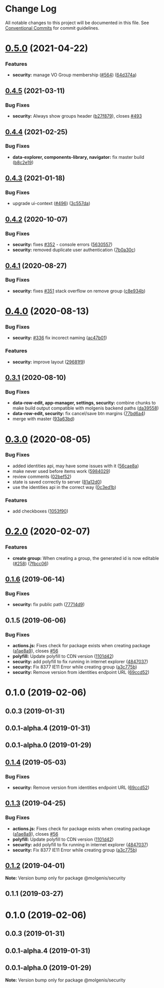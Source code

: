 # Change Log

All notable changes to this project will be documented in this file.
See [Conventional Commits](https://conventionalcommits.org) for commit guidelines.

# [0.5.0](https://github.com/molgenis/molgenis-frontend/compare/@molgenis-ui/security@0.4.5...@molgenis-ui/security@0.5.0) (2021-04-22)


### Features

* **security:** manage VO Group membership ([#564](https://github.com/molgenis/molgenis-frontend/issues/564)) ([64d374a](https://github.com/molgenis/molgenis-frontend/commit/64d374aa748442beeee6bf5f8185b8332c880ebb))





## [0.4.5](https://github.com/molgenis/molgenis-frontend/compare/@molgenis-ui/security@0.4.4...@molgenis-ui/security@0.4.5) (2021-03-11)


### Bug Fixes

* **security:** Always show groups header ([b27f879](https://github.com/molgenis/molgenis-frontend/commit/b27f879a3a89e8cf323780b417d984b79776fcf3)), closes [#493](https://github.com/molgenis/molgenis-frontend/issues/493)





## [0.4.4](https://github.com/molgenis/molgenis-frontend/compare/@molgenis-ui/security@0.4.3...@molgenis-ui/security@0.4.4) (2021-02-25)


### Bug Fixes

* **data-explorer, components-library, navigator:** fix master build ([b8c2e19](https://github.com/molgenis/molgenis-frontend/commit/b8c2e19ff04b1b859a4e41de28d7e852770ec883))





## [0.4.3](https://github.com/molgenis/molgenis-frontend/compare/@molgenis-ui/security@0.4.2...@molgenis-ui/security@0.4.3) (2021-01-18)


### Bug Fixes

* upgrade ui-context ([#496](https://github.com/molgenis/molgenis-frontend/issues/496)) ([3c557da](https://github.com/molgenis/molgenis-frontend/commit/3c557da))





## [0.4.2](https://github.com/molgenis/molgenis-frontend/compare/@molgenis-ui/security@0.4.1...@molgenis-ui/security@0.4.2) (2020-10-07)


### Bug Fixes

* **security:** fixes [#352](https://github.com/molgenis/molgenis-frontend/issues/352) - console errors ([5630557](https://github.com/molgenis/molgenis-frontend/commit/5630557))
* **security:** removed duplicate user authentication ([7b0a30c](https://github.com/molgenis/molgenis-frontend/commit/7b0a30c))





## [0.4.1](https://github.com/molgenis/molgenis-frontend/compare/@molgenis-ui/security@0.4.0...@molgenis-ui/security@0.4.1) (2020-08-27)


### Bug Fixes

* **security:** fixes [#351](https://github.com/molgenis/molgenis-frontend/issues/351) stack overflow on remove group ([c8e934b](https://github.com/molgenis/molgenis-frontend/commit/c8e934b))





# [0.4.0](https://github.com/molgenis/molgenis-frontend/compare/@molgenis-ui/security@0.3.1...@molgenis-ui/security@0.4.0) (2020-08-13)


### Bug Fixes

* **security:** [#336](https://github.com/molgenis/molgenis-frontend/issues/336) fix incorect naming ([ac47b01](https://github.com/molgenis/molgenis-frontend/commit/ac47b01))


### Features

* **security:** improve layout ([29681f9](https://github.com/molgenis/molgenis-frontend/commit/29681f9))





## [0.3.1](https://github.com/molgenis/molgenis-frontend/compare/@molgenis-ui/security@0.3.0...@molgenis-ui/security@0.3.1) (2020-08-10)


### Bug Fixes

* **data-row-edit, app-manager, settings, security:** combine chunks to make build output compatible with molgenis backend paths ([da39558](https://github.com/molgenis/molgenis-frontend/commit/da39558))
* **data-row-edit, security:** fix cancel/save btn margins ([77bd6a4](https://github.com/molgenis/molgenis-frontend/commit/77bd6a4))
* merge with master ([93a63bd](https://github.com/molgenis/molgenis-frontend/commit/93a63bd))





# [0.3.0](https://github.com/molgenis/molgenis-frontend/compare/@molgenis-ui/security@0.2.0...@molgenis-ui/security@0.3.0) (2020-08-05)


### Bug Fixes

* added identities api, may have some issues with it ([56cae8a](https://github.com/molgenis/molgenis-frontend/commit/56cae8a))
* make never used before items work ([5984029](https://github.com/molgenis/molgenis-frontend/commit/5984029))
* review comments ([02bef52](https://github.com/molgenis/molgenis-frontend/commit/02bef52))
* state is saved correctly to server ([81a12d0](https://github.com/molgenis/molgenis-frontend/commit/81a12d0))
* use the identities api in the correct way ([0c3ed1b](https://github.com/molgenis/molgenis-frontend/commit/0c3ed1b))


### Features

* add checkboxes ([1053f90](https://github.com/molgenis/molgenis-frontend/commit/1053f90))





# [0.2.0](https://github.com/molgenis/molgenis-frontend/compare/@molgenis-ui/security@0.1.6...@molgenis-ui/security@0.2.0) (2020-02-07)


### Features

* **create group:** When creating a group, the generated id is now editable ([#258](https://github.com/molgenis/molgenis-frontend/issues/258)) ([7fbcc06](https://github.com/molgenis/molgenis-frontend/commit/7fbcc06))





## [0.1.6](https://github.com/molgenis/molgenis-frontend/compare/@molgenis-ui/security@0.1.5...@molgenis-ui/security@0.1.6) (2019-06-14)


### Bug Fixes

* **security:** fix public path ([77714d9](https://github.com/molgenis/molgenis-frontend/commit/77714d9))





## 0.1.5 (2019-06-06)


### Bug Fixes

* **actions.js:** Fixes check for package exists when creating package ([a1ae8a9](https://github.com/molgenis/molgenis-frontend/commit/a1ae8a9)), closes [#56](https://github.com/molgenis/molgenis-frontend/issues/56)
* **polyfill:** Update polyfill to CDN version ([1101d42](https://github.com/molgenis/molgenis-frontend/commit/1101d42))
* **security:** add polyfill to fix running in internet explorer ([4847037](https://github.com/molgenis/molgenis-frontend/commit/4847037))
* **security:** Fix 8377 IE11 Error while creating group ([a3c775b](https://github.com/molgenis/molgenis-frontend/commit/a3c775b))
* **security:** Remove version from identities endpoint URL ([69ccd52](https://github.com/molgenis/molgenis-frontend/commit/69ccd52))



# 0.1.0 (2019-02-06)



## 0.0.3 (2019-01-31)



## 0.0.1-alpha.4 (2019-01-31)



## 0.0.1-alpha.0 (2019-01-29)





## [0.1.4](https://github.com/molgenis/molgenis-frontend/compare/@molgenis/security@0.1.3...@molgenis/security@0.1.4) (2019-05-03)


### Bug Fixes

* **security:** Remove version from identities endpoint URL ([69ccd52](https://github.com/molgenis/molgenis-frontend/commit/69ccd52))





## [0.1.3](https://github.com/molgenis/molgenis-frontend/compare/@molgenis/security@0.1.2...@molgenis/security@0.1.3) (2019-04-25)


### Bug Fixes

* **actions.js:** Fixes check for package exists when creating package ([a1ae8a9](https://github.com/molgenis/molgenis-frontend/commit/a1ae8a9)), closes [#56](https://github.com/molgenis/molgenis-frontend/issues/56)
* **polyfill:** Update polyfill to CDN version ([1101d42](https://github.com/molgenis/molgenis-frontend/commit/1101d42))
* **security:** add polyfill to fix running in internet explorer ([4847037](https://github.com/molgenis/molgenis-frontend/commit/4847037))
* **security:** Fix 8377 IE11 Error while creating group ([a3c775b](https://github.com/molgenis/molgenis-frontend/commit/a3c775b))





## [0.1.2](https://github.com/molgenis/molgenis-frontend/compare/@molgenis/security@0.1.1...@molgenis/security@0.1.2) (2019-04-01)

**Note:** Version bump only for package @molgenis/security





## 0.1.1 (2019-03-27)



# 0.1.0 (2019-02-06)



## 0.0.3 (2019-01-31)



## 0.0.1-alpha.4 (2019-01-31)



## 0.0.1-alpha.0 (2019-01-29)

**Note:** Version bump only for package @molgenis/security
